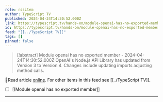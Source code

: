 ```yaml
---
role: rssitem
author: TypeScript TV
published: 2024-04-24T14:30:52.000Z
link: https://typescript.tv/hands-on/module-openai-has-no-exported-member/
id: https://typescript.tv/hands-on/module-openai-has-no-exported-member/
feed: "[[../TypeScript TV]]"
tags: []
pinned: false
---
```

> [!abstract] Module openai has no exported member - 2024-04-24T14:30:52.000Z
> OpenAI's Node.js API Library has updated from Version 3 to Version 4. Changes include updating imports adjusting method calls.

🔗Read article [online](https://typescript.tv/hands-on/module-openai-has-no-exported-member/). For other items in this feed see [[../TypeScript TV]].

- [ ] [[Module openai has no exported member]]
- - -
